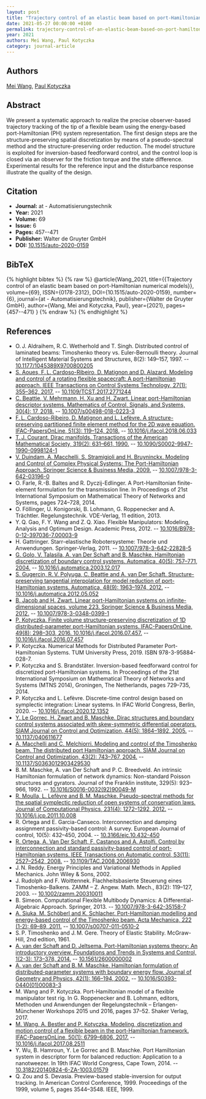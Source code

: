 ```yaml
---
layout: post
title: "Trajectory control of an elastic beam based on port-Hamiltonian numerical models"
date: 2021-05-27 00:00:00 +0100
permalink: trajectory-control-of-an-elastic-beam-based-on-port-hamiltonian-numerical-models
year: 2021
authors: Mei Wang, Paul Kotyczka
category: journal-article
---
```

 
## Authors
[Mei Wang](authors/mei-wang), [Paul Kotyczka](authors/paul-kotyczka)
 
## Abstract
We present a systematic approach to realize the precise observer-based trajectory tracking of the tip of a flexible beam using the energy-based port-Hamiltonian (PH) system representation. The first design steps are the structure-preserving spatial discretization by means of a pseudo-spectral method and the structure-preserving order reduction. The model structure is exploited for inversion-based feedforward control, and the control loop is closed via an observer for the friction torque and the state difference. Experimental results for the reference input and the disturbance response illustrate the quality of the design.
 
## Citation
- **Journal:** at - Automatisierungstechnik
- **Year:** 2021
- **Volume:** 69
- **Issue:** 6
- **Pages:** 457--471
- **Publisher:** Walter de Gruyter GmbH
- **DOI:** [10.1515/auto-2020-0159](https://doi.org/10.1515/auto-2020-0159)
 
## BibTeX
{% highlight bibtex %}
{% raw %}
@article{Wang_2021,
  title={{Trajectory control of an elastic beam based on port-Hamiltonian numerical models}},
  volume={69},
  ISSN={0178-2312},
  DOI={10.1515/auto-2020-0159},
  number={6},
  journal={at - Automatisierungstechnik},
  publisher={Walter de Gruyter GmbH},
  author={Wang, Mei and Kotyczka, Paul},
  year={2021},
  pages={457--471}
}
{% endraw %}
{% endhighlight %}
 
## References
- O. J. Aldraihem, R. C. Wetherhold and T. Singh. Distributed control of laminated beams: Timoshenko theory vs. Euler-Bernoulli theory. Journal of Intelligent Material Systems and Structures, 8(2): 149–157, 1997. -- [10.1177/1045389X9700800205](https://doi.org/10.1177/1045389X9700800205)
- [S. Aoues, F. L. Cardoso-Ribeiro, D. Matignon and D. Alazard. Modeling and control of a rotating flexible spacecraft: A port-Hamiltonian approach. IEEE Transactions on Control Systems Technology, 27(1): 355–362, 2017.](modeling-and-control-of-a-rotating-flexible-spacecraft-a-port-hamiltonian-approach) -- [10.1109/TCST.2017.2771244](https://doi.org/10.1109/TCST.2017.2771244)
- [C. Beattie, V. Mehrmann, H. Xu and H. Zwart. Linear port-Hamiltonian descriptor systems. Mathematics of Control, Signals, and Systems, 30(4): 17, 2018.](linear-port-hamiltonian-descriptor-systems) -- [10.1007/s00498-018-0223-3](https://doi.org/10.1007/s00498-018-0223-3)
- [F. L. Cardoso-Ribeiro, D. Matignon and L. Lefèvre. A structure-preserving partitioned finite element method for the 2D wave equation. IFAC-PapersOnLine, 51(3): 119–124, 2018.](a-structure-preserving-partitioned-finite-element-method-for-the-2d-wave-equation) -- [10.1016/j.ifacol.2018.06.033](https://doi.org/10.1016/j.ifacol.2018.06.033)
- [T. J. Courant. Dirac manifolds. Transactions of the American Mathematical Society, 319(2): 631–661, 1990.](dirac-manifolds) -- [10.1090/S0002-9947-1990-0998124-1](https://doi.org/10.1090/S0002-9947-1990-0998124-1)
- [V. Duindam, A. Macchelli, S. Stramigioli and H. Bruyninckx. Modeling and Control of Complex Physical Systems: The Port-Hamiltonian Approach. Springer Science & Business Media, 2009.](modeling-and-control-of-complex-physical-systems) -- [10.1007/978-3-642-03196-0](https://doi.org/10.1007/978-3-642-03196-0)
- O. Farle, R.-B. Baltes and R. Dyczij-Edlinger. A Port-Hamiltonian finite-element formulation for the transmission line. In Proceedings of 21st International Symposium on Mathematical Theory of Networks and Systems, pages 724–728, 2014.
- O. Föllinger, U. Konigorski, B. Lohmann, G. Roppenecker and A. Trächtler. Regelungstechnik. VDE-Verlag, 11 edition, 2013.
- Y. Q. Gao, F. Y. Wang and Z. Q. Xiao. Flexible Manipulators: Modeling, Analysis and Optimum Design. Academic Press, 2012. -- [10.1016/B978-0-12-397036-7.00003-9](https://doi.org/10.1016/B978-0-12-397036-7.00003-9)
- H. Gattringer. Starr-elastische Robotersysteme: Theorie und Anwendungen. Springer-Verlag, 2011. -- [10.1007/978-3-642-22828-5](https://doi.org/10.1007/978-3-642-22828-5)
- [G. Golo, V. Talasila, A. van Der Schaft and B. Maschke. Hamiltonian discretization of boundary control systems. Automatica, 40(5): 757–771, 2004.](hamiltonian-discretization-of-boundary-control-systems) -- [10.1016/j.automatica.2003.12.017](https://doi.org/10.1016/j.automatica.2003.12.017)
- [S. Gugercin, R. V. Polyuga, C. Beattie and A. van Der Schaft. Structure-preserving tangential interpolation for model reduction of port-Hamiltonian systems. Automatica, 48(9): 1963–1974, 2012.](structure-preserving-tangential-interpolation-for-model-reduction-of-port-hamiltonian-systems) -- [10.1016/j.automatica.2012.05.052](https://doi.org/10.1016/j.automatica.2012.05.052)
- [B. Jacob and H. Zwart. Linear port-Hamiltonian systems on infinite-dimensional spaces, volume 223. Springer Science & Business Media, 2012.](linear-port-hamiltonian-systems-on-infinite-dimensional-spaces) -- [10.1007/978-3-0348-0399-1](https://doi.org/10.1007/978-3-0348-0399-1)
- [P. Kotyczka. Finite volume structure-preserving discretization of 1D distributed-parameter port-Hamiltonian systems. IFAC-PapersOnLine, 49(8): 298–303, 2016. 10.1016/j.ifacol.2016.07.457.](finite-volume-structure-preserving-discretization-of-1d-distributed-parameter-port-hamiltonian-systems) -- [10.1016/j.ifacol.2016.07.457](https://doi.org/10.1016/j.ifacol.2016.07.457)
- P. Kotyczka. Numerical Methods for Distributed Parameter Port-Hamiltonian Systems. TUM University Press, 2019. ISBN 978-3-95884-028-7.
- P. Kotyczka and S. Brandstäter. Inversion-based feedforward control for discretized port-Hamiltonian systems. In Proceedings of the 21st International Symposium on Mathematical Theory of Networks and Systems (MTNS 2014), Groningen, The Netherlands, pages 729–735, 2014.
- P. Kotyczka and L. Lefèvre. Discrete-time control design based on symplectic integration: Linear systems. In IFAC World Congress, Berlin, 2020. -- [10.1016/j.ifacol.2020.12.1352](https://doi.org/10.1016/j.ifacol.2020.12.1352)
- [Y. Le Gorrec, H. Zwart and B. Maschke. Dirac structures and boundary control systems associated with skew-symmetric differential operators. SIAM Journal on Control and Optimization, 44(5): 1864–1892, 2005.](dirac-structures-and-boundary-control-systems-associated-with-skew-symmetric-differential-operators) -- [10.1137/040611677](https://doi.org/10.1137/040611677)
- [A. Macchelli and C. Melchiorri. Modeling and control of the Timoshenko beam. The distributed port Hamiltonian approach. SIAM Journal on Control and Optimization, 43(2): 743–767, 2004.](modeling-and-control-of-the-timoshenko-beam-the-distributed-port-hamiltonian-approach) -- [10.1137/S0363012903429530](https://doi.org/10.1137/S0363012903429530)
- B. M. Maschke, A. van Der Schaft and P. C. Breedveld. An intrinsic Hamiltonian formulation of network dynamics: Non-standard Poisson structures and gyrators. Journal of the Franklin institute, 329(5): 923–966, 1992. -- [10.1016/S0016-0032(92)90049-M](https://doi.org/10.1016/S0016-0032(92)90049-M)
- [R. Moulla, L. Lefèvre and B. M. Maschke. Pseudo-spectral methods for the spatial symplectic reduction of open systems of conservation laws. Journal of Computational Physics, 231(4): 1272–1292, 2012.](pseudo-spectral-methods-for-the-spatial-symplectic-reduction-of-open-systems-of-conservation-laws) -- [10.1016/j.jcp.2011.10.008](https://doi.org/10.1016/j.jcp.2011.10.008)
- R. Ortega and E. Garcia-Canseco. Interconnection and damping assignment passivity-based control: A survey. European Journal of control, 10(5): 432–450, 2004. -- [10.3166/ejc.10.432-450](https://doi.org/10.3166/ejc.10.432-450)
- [R. Ortega, A. Van Der Schaft, F. Castanos and A. Astolfi. Control by interconnection and standard passivity-based control of port-Hamiltonian systems. IEEE Transactions on Automatic control, 53(11): 2527–2542, 2008.](control-by-interconnection-and-standard-passivity-based-control-of-port-hamiltonian-systems) -- [10.1109/TAC.2008.2006930](https://doi.org/10.1109/TAC.2008.2006930)
- J. N. Reddy. Energy Principles and Variational Methods in Applied Mechanics. John Wiley & Sons, 2002.
- J. Rudolph and F. Woittennek. Flachheitsbasierte Steuerung eines Timoshenko-Balkens. ZAMM – Z. Angew. Math. Mech., 83(2): 119–127, 2003. -- [10.1002/zamm.200310011](https://doi.org/10.1002/zamm.200310011)
- B. Simeon. Computational Flexible Multibody Dynamics: A Differential-Algebraic Approach. Springer, 2013. -- [10.1007/978-3-642-35158-7](https://doi.org/10.1007/978-3-642-35158-7)
- [A. Siuka, M. Schöberl and K. Schlacher. Port-Hamiltonian modelling and energy-based control of the Timoshenko beam. Acta Mechanica, 222 (1-2): 69–89, 2011.](port-hamiltonian-modelling-and-energy-based-control-of-the-timoshenko-beam) -- [10.1007/s00707-011-0510-2](https://doi.org/10.1007/s00707-011-0510-2)
- S. P. Timoshenko and J. M. Gere. Theory of Elastic Stability. McGraw-Hill, 2nd edition, 1961.
- [A. van der Schaft and D. Jeltsema. Port-Hamiltonian systems theory: An introductory overview. Foundations and Trends in Systems and Control, 1(2-3): 173–378, 2014.](port-hamiltonian-systems-theory-an-introductory-overview-journal) -- [10.1561/2600000002](https://doi.org/10.1561/2600000002)
- [A. van der Schaft and B. M. Maschke. Hamiltonian formulation of distributed-parameter systems with boundary energy flow. Journal of Geometry and Physics, 42(1): 166–194, 2002.](hamiltonian-formulation-of-distributed-parameter-systems-with-boundary-energy-flow) -- [10.1016/S0393-0440(01)00083-3](https://doi.org/10.1016/S0393-0440(01)00083-3)
- M. Wang and P. Kotyczka. Port-Hamiltonian model of a flexible manipulator test rig. In G. Roppenecker and B. Lohmann, editors, Methoden und Anwendungen der Regelungstechnik – Erlangen-Münchener Workshops 2015 und 2016, pages 37–52. Shaker Verlag, 2017.
- [M. Wang, A. Bestler and P. Kotyczka. Modeling, discretization and motion control of a flexible beam in the port-Hamiltonian framework. IFAC-PapersOnLine, 50(1): 6799–6806, 2017.](modeling-discretization-and-motion-control-of-a-flexible-beam-in-the-port-hamiltonian-framework) -- [10.1016/j.ifacol.2017.08.2511](https://doi.org/10.1016/j.ifacol.2017.08.2511)
- Y. Wu, B. Hamroun, Y. Le Gorrec and B. Maschke. Port Hamiltonian system in descriptor form for balanced reduction: Application to a nanotweezer. In 19th IFAC World Congress, Cape Town, 2014. -- [10.3182/20140824-6-ZA-1003.01579](https://doi.org/10.3182/20140824-6-ZA-1003.01579)
- Q. Zou and S. Devasia. Preview-based stable-inversion for output tracking. In American Control Conference, 1999. Proceedings of the 1999, volume 5, pages 3544–3548. IEEE, 1999.

